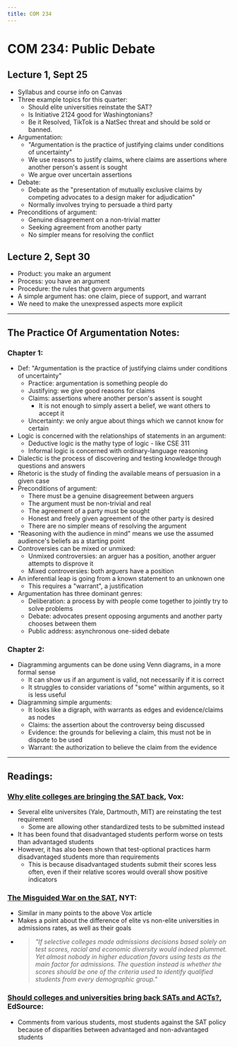 ```yaml
---
title: COM 234
---
```


# COM 234: Public Debate

## Lecture 1, Sept 25

- Syllabus and course info on Canvas
- Three example topics for this quarter:
    - Should elite universities reinstate the SAT?
    - Is Initiative 2124 good for Washingtonians?
    - Be it Resolved, TikTok is a NatSec threat and should be sold or banned.
- Argumentation:
    - "Argumentation is the practice of justifying claims under conditions of uncertainty"
    - We use reasons to justify claims, where claims are assertions where another person's assent is sought
    - We argue over uncertain assertions
- Debate:
    - Debate as the "presentation of mutually exclusive claims by competing advocates to a design maker for adjudication"
    - Normally involves trying to persuade a third party
- Preconditions of argument:
    - Genuine disagreement on a non-trivial matter
    - Seeking agreement from another party
    - No simpler means for resolving the conflict

## Lecture 2, Sept 30

- Product: you make an argument
- Process: you have an argument
- Procedure: the rules that govern arguments
- A simple argument has: one claim, piece of support, and warrant
- We need to make the unexpressed aspects more explicit

---

## The Practice Of Argumentation Notes:

### Chapter 1:

- Def: "Argumentation is the practice of justifying claims under conditions of uncertainty"
    - Practice: argumentation is something people do
    - Justifying: we give good reasons for claims
    - Claims: assertions where another person's assent is sought
        - It is not enough to simply assert a belief, we want others to accept it
    - Uncertainty: we only argue about things which we cannot know for certain
- Logic is concerned with the relationships of statements in an argument:
    - Deductive logic is the mathy type of logic - like CSE 311
    - Informal logic is concerned with ordinary-language reasoning
- Dialectic is the process of discovering and testing knowledge through questions and answers
- Rhetoric is the study of finding the available means of persuasion in a given case
- Preconditions of argument:
    - There must be a genuine disagreement between arguers
    - The argument must be non-trivial and real
    - The agreement of a party must be sought
    - Honest and freely given agreement of the other party is desired
    - There are no simpler means of resolving the argument
- "Reasoning with the audience in mind" means we use the assumed audience's beliefs as a starting point
- Controversies can be mixed or unmixed:
    - Unmixed controversies: an arguer has a position, another arguer attempts to disprove it
    - Mixed controversies: both arguers have a position
- An inferential leap is going from a known statement to an unknown one
    - This requires a "warrant", a justification
- Argumentation has three dominant genres:
    - Deliberation: a process by with people come together to jointly try to solve problems
    - Debate: advocates present opposing arguments and another party chooses between them
    - Public address: asynchronous one-sided debate

### Chapter 2:

- Diagramming arguments can be done using Venn diagrams, in a more formal sense
    - It can show us if an argument is valid, not necessarily if it is correct
    - It struggles to consider variations of "some" within arguments, so it is less useful
- Diagramming simple arguments:
    - It looks like a digraph, with warrants as edges and evidence/claims as nodes
    - Claims: the assertion about the controversy being discussed
    - Evidence: the grounds for believing a claim, this must not be in dispute to be used
    - Warrant: the authorization to believe the claim from the evidence

---

## Readings:

### [Why elite colleges are bringing the SAT back](https://www.vox.com/24083809/college-university-sat-testing-requirement-ivy-league-yale), Vox:

- Several elite universites (Yale, Dartmouth, MIT) are reinstating the test requirement
    - Some are allowing other standardized tests to be submitted instead
- It has been found that disadvantaged students perform worse on tests than advantaged students
- However, it has also been shown that test-optional practices harm disadvantaged students more than requirements
    - This is because disadvantaged students submit their scores less often, even if their relative scores would overall show positive indicators

### [The Misguided War on the SAT](https://www.proquest.com/docview/2913226811?accountid=14784&parentSessionId=vUuV1v7JPmcAJIpcgYYBQhSGJMEu4Az8EaWaiJiUvSI%3D&sourcetype=Newspapers), NYT:

- Similar in many points to the above Vox article
- Makes a point about the difference of elite vs non-elite universities in admissions rates, as well as their goals
- > *"If selective colleges made admissions decisions based solely on test scores, racial and economic diversity would indeed plummet. Yet almost nobody in higher education favors using tests as the main factor for admissions. The question instead is whether the scores should be one of the criteria used to identify qualified students from every demographic group."*

### [Should colleges and universities bring back SATs and ACTs?](https://edsource.org/2024/should-colleges-and-universities-bring-back-sats-and-acts/709109), EdSource:

- Comments from various students, most students against the SAT policy because of disparities between advantaged and non-advantaged students
